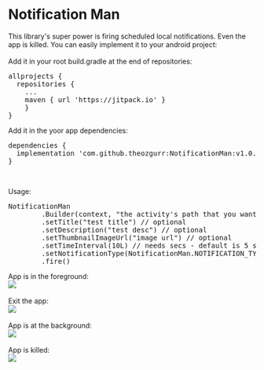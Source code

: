 # Notification Man

This library's super power is firing scheduled local notifications. Even the app is killed.
You can easily implement it to your android project:</br>
</br>
Add it in your root build.gradle at the end of repositories:
</br>
<pre>allprojects {
  repositories {
    ...
    maven { url 'https://jitpack.io' }
    }
}</pre> 

Add it in the yoor app dependencies:
</br>
<pre>dependencies {
  implementation 'com.github.theozgurr:NotificationMan:v1.0.2'
}</pre>
</br>

Usage:</br>

<pre>NotificationMan
        .Builder(context, "the activity's path that you want to open when the notification is clicked")
        .setTitle("test title") // optional
        .setDescription("test desc") // optional
        .setThumbnailImageUrl("image url") // optional
        .setTimeInterval(10L) // needs secs - default is 5 secs
        .setNotificationType(NotificationMan.NOTIFICATION_TYPE_IMAGE) // optional - default type is TEXT
        .fire()</pre> 



App is in the foreground:</br>
![](https://media1.giphy.com/media/ciweGllR6JM5e2xE4Y/giphy.gif)</br>
</br>
Exit the app:</br>
![](https://media0.giphy.com/media/JR6RcCu6pbEFNBMKtZ/giphy.gif)</br>
</br>
App is at the background:</br>
![](https://media1.giphy.com/media/RhBhUBYq771pIdHnlv/giphy.gif)</br>
</br>
App is killed:</br>
![](https://media1.giphy.com/media/VFNh8xq0e8VFxdJ3Wa/giphy.gif)</br>
</br>
